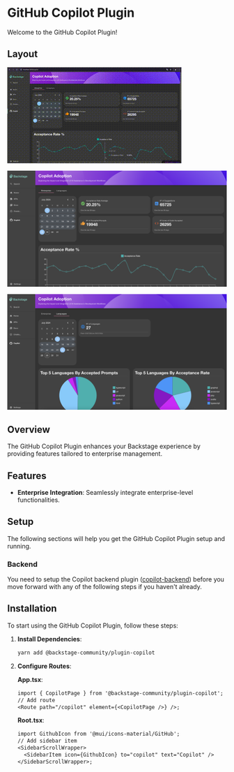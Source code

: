 # GitHub Copilot Plugin

Welcome to the GitHub Copilot Plugin!

## Layout

![home](media/demo.gif)

![enterprise](media/enterprise.png)

![language](media/language.png)

## Overview

The GitHub Copilot Plugin enhances your Backstage experience by providing features tailored to enterprise management.

## Features

- **Enterprise Integration**: Seamlessly integrate enterprise-level functionalities.

## Setup

The following sections will help you get the GitHub Copilot Plugin setup and running.

### Backend

You need to setup the Copilot backend plugin ([copilot-backend](../copilot-backend/README.md)) before you move forward with any of the following steps if you haven't already.

## Installation

To start using the GitHub Copilot Plugin, follow these steps:

1. **Install Dependencies**:

   ```bash
   yarn add @backstage-community/plugin-copilot
   ```

2. **Configure Routes**:

   **App.tsx**:

   ```tsx
   import { CopilotPage } from '@backstage-community/plugin-copilot';
   // Add route
   <Route path="/copilot" element={<CopilotPage />} />;
   ```

   **Root.tsx**:

   ```tsx
   import GithubIcon from '@mui/icons-material/GitHub';
   // Add sidebar item
   <SidebarScrollWrapper>
     <SidebarItem icon={GithubIcon} to="copilot" text="Copilot" />
   </SidebarScrollWrapper>;
   ```
